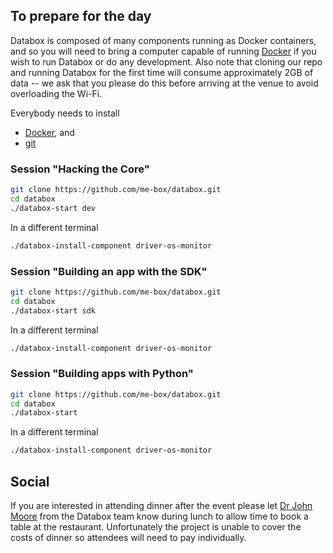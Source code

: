 ## To prepare for the day

Databox is composed of many components running as Docker containers, and so you
will need to bring a computer capable of running
[Docker](https://www.docker.com) if you wish to run Databox or do any
development. Also note that cloning our repo and running Databox for the first
time will consume approximately 2GB of data -- we ask that you please do this
before arriving at the venue to avoid overloading the Wi-Fi.

Everybody needs to install

  * [Docker](https://docs.docker.com/engine/installation/#desktop), and
  * [git](https://git-scm.com/book/en/v2/Getting-Started-Installing-Git)


### Session "Hacking the Core"
```bash
git clone https://github.com/me-box/databox.git
cd databox
./databox-start dev
```

In a different terminal
```bash
./databox-install-component driver-os-monitor
```

### Session "Building an app with the SDK"
```bash
git clone https://github.com/me-box/databox.git
cd databox
./databox-start sdk
```

In a different terminal
```bash
./databox-install-component driver-os-monitor
```

### Session "Building apps with Python"
```bash
git clone https://github.com/me-box/databox.git
cd databox
./databox-start
```

In a different terminal
```bash
./databox-install-component driver-os-monitor
```

## Social

If you are interested in attending dinner after the event please let [Dr John
Moore](jm2170@cl.cam.ac.uk) from the Databox team know during lunch to allow
time to book a table at the restaurant. Unfortunately the project is unable to
cover the costs of dinner so attendees will need to pay individually.

